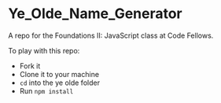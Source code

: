 # Ye_Olde_Name_Generator

A repo for the Foundations II: JavaScript class at Code Fellows.



To play with this repo:
- Fork it
- Clone it to your machine
- ```cd``` into the ye olde folder
- Run ```npm install```
